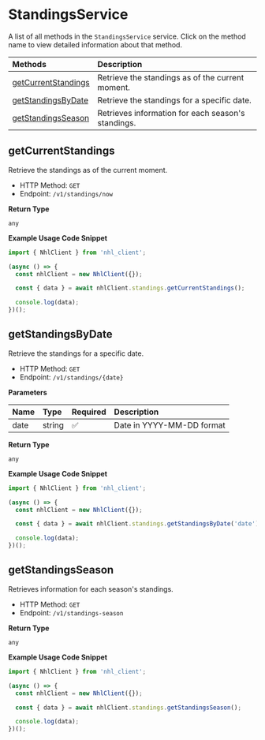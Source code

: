 # StandingsService

A list of all methods in the `StandingsService` service. Click on the method name to view detailed information about that method.

| Methods                                     | Description                                        |
| :------------------------------------------ | :------------------------------------------------- |
| [getCurrentStandings](#getcurrentstandings) | Retrieve the standings as of the current moment.   |
| [getStandingsByDate](#getstandingsbydate)   | Retrieve the standings for a specific date.        |
| [getStandingsSeason](#getstandingsseason)   | Retrieves information for each season's standings. |

## getCurrentStandings

Retrieve the standings as of the current moment.

- HTTP Method: `GET`
- Endpoint: `/v1/standings/now`

**Return Type**

`any`

**Example Usage Code Snippet**

```typescript
import { NhlClient } from 'nhl_client';

(async () => {
  const nhlClient = new NhlClient({});

  const { data } = await nhlClient.standings.getCurrentStandings();

  console.log(data);
})();
```

## getStandingsByDate

Retrieve the standings for a specific date.

- HTTP Method: `GET`
- Endpoint: `/v1/standings/{date}`

**Parameters**

| Name | Type   | Required | Description               |
| :--- | :----- | :------- | :------------------------ |
| date | string | ✅       | Date in YYYY-MM-DD format |

**Return Type**

`any`

**Example Usage Code Snippet**

```typescript
import { NhlClient } from 'nhl_client';

(async () => {
  const nhlClient = new NhlClient({});

  const { data } = await nhlClient.standings.getStandingsByDate('date');

  console.log(data);
})();
```

## getStandingsSeason

Retrieves information for each season's standings.

- HTTP Method: `GET`
- Endpoint: `/v1/standings-season`

**Return Type**

`any`

**Example Usage Code Snippet**

```typescript
import { NhlClient } from 'nhl_client';

(async () => {
  const nhlClient = new NhlClient({});

  const { data } = await nhlClient.standings.getStandingsSeason();

  console.log(data);
})();
```

<!-- This file was generated by liblab | https://liblab.com/ -->
